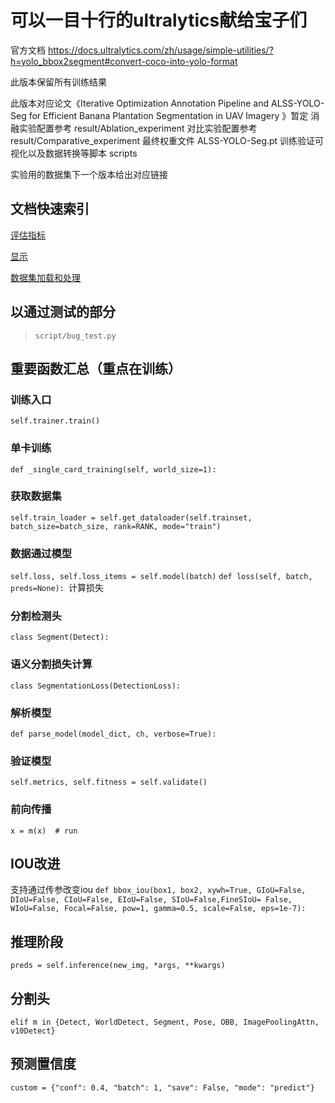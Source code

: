 # 可以一目十行的ultralytics献给宝子们
官方文档 https://docs.ultralytics.com/zh/usage/simple-utilities/?h=yolo_bbox2segment#convert-coco-into-yolo-format

此版本保留所有训练结果



此版本对应论文《Iterative Optimization Annotation Pipeline and ALSS-YOLO-Seg for Efficient Banana Plantation Segmentation in UAV Imagery 》暂定
消融实验配置参考 result/Ablation_experiment
对比实验配置参考 result/Comparative_experiment
最终权重文件 ALSS-YOLO-Seg.pt
训练验证可视化以及数据转换等脚本 scripts

实验用的数据集下一个版本给出对应链接

## 文档快速索引
[评估指标](docs/Metrics.md)

[显示](docs/Display.md)

[数据集加载和处理](docs/Datasets.md)
## 以通过测试的部分
> `script/bug_test.py`



## 重要函数汇总（重点在训练）


### 训练入口
`self.trainer.train()`


### 单卡训练

`def _single_card_training(self, world_size=1):`


### 获取数据集
`self.train_loader = self.get_dataloader(self.trainset, batch_size=batch_size, rank=RANK, mode="train")`


### 数据通过模型
`self.loss, self.loss_items = self.model(batch)`
`def loss(self, batch, preds=None): `计算损失

### 分割检测头
`class Segment(Detect):`


### 语义分割损失计算
`class SegmentationLoss(DetectionLoss):`

### 解析模型
`def parse_model(model_dict, ch, verbose=True):`


### 验证模型
`self.metrics, self.fitness = self.validate()`


### 前向传播
`x = m(x)  # run`

## IOU改进
支持通过传参改变iou
`def bbox_iou(box1, box2, xywh=True, GIoU=False, DIoU=False, CIoU=False, EIoU=False, SIoU=False,FineSIoU= False, WIoU=False, Focal=False, pow=1, gamma=0.5, scale=False, eps=1e-7):`


## 推理阶段
`preds = self.inference(new_img, *args, **kwargs)`



## 分割头
`elif m in {Detect, WorldDetect, Segment, Pose, OBB, ImagePoolingAttn, v10Detect}`



## 预测置信度
`custom = {"conf": 0.4, "batch": 1, "save": False, "mode": "predict"}`



